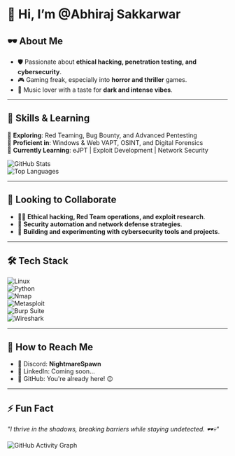 # 👋 Hi, I’m @Abhiraj Sakkarwar  


## 🕶️ About Me  
- 🛡️ Passionate about **ethical hacking, penetration testing, and cybersecurity**.  
- 🎮 Gaming freak, especially into **horror and thriller** games.  
- 🎵 Music lover with a taste for **dark and intense vibes**.  

---

## 🚀 Skills & Learning  

🔹 **Exploring**: Red Teaming, Bug Bounty, and Advanced Pentesting  
🔹 **Proficient in**: Windows & Web VAPT, OSINT, and Digital Forensics  
🔹 **Currently Learning**: eJPT | Exploit Development | Network Security  

![GitHub Stats](https://github-readme-stats.vercel.app/api?username=0xSilentPwn&show_icons=true&theme=dark)  
![Top Languages](https://github-readme-stats.vercel.app/api/top-langs/?username=0xSilentPwn&layout=compact&theme=dark)  

---

## 🤝 Looking to Collaborate  
- 🏴‍☠️ **Ethical hacking, Red Team operations, and exploit research**.  
- 🔬 **Security automation and network defense strategies**.  
- 👾 **Building and experimenting with cybersecurity tools and projects**.  

---

## 🛠️ Tech Stack  

![Linux](https://img.shields.io/badge/Linux-FCC624?style=for-the-badge&logo=linux&logoColor=black)  
![Python](https://img.shields.io/badge/Python-3776AB?style=for-the-badge&logo=python&logoColor=white)  
![Nmap](https://img.shields.io/badge/Nmap-0078D4?style=for-the-badge&logo=nmap&logoColor=white)  
![Metasploit](https://img.shields.io/badge/Metasploit-5C2D91?style=for-the-badge&logo=metasploit&logoColor=white)  
![Burp Suite](https://img.shields.io/badge/Burp_Suite-FF6F00?style=for-the-badge&logo=burp-suite&logoColor=white)  
![Wireshark](https://img.shields.io/badge/Wireshark-0078D7?style=for-the-badge&logo=wireshark&logoColor=white)  

---

## 📡 How to Reach Me  
- 💬 Discord: **NightmareSpawn**  
- 🔗 LinkedIn: Coming soon...  
- 📜 GitHub: You're already here! 😉  

---

## ⚡ Fun Fact  
_"I thrive in the shadows, breaking barriers while staying undetected. 🕶️💀"_  

![GitHub Activity Graph](https://github-readme-activity-graph.vercel.app/graph?username=0xSilentPwn&theme=dracula)  
